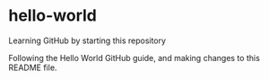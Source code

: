 # hello-world
Learning GitHub by starting this repository

Following the Hello World GitHub guide, and making changes to this README file.
